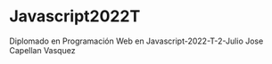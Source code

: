 # Javascript2022T
  Diplomado en Programación Web en Javascript-2022-T-2-Julio Jose Capellan Vasquez
